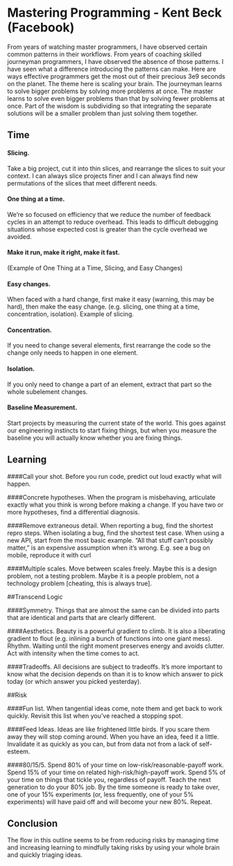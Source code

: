 # Mastering Programming - Kent Beck (Facebook)

From years of watching master programmers, I have observed certain common patterns in their
workflows. From years of coaching skilled journeyman programmers, I have observed the absence of
those patterns. I have seen what a difference introducing the patterns can make.
Here are ways effective programmers get the most out of their precious 3e9 seconds on the planet.
The theme here is scaling your brain. The journeyman learns to solve bigger problems by solving
more problems at once. The master learns to solve even bigger problems than that by solving fewer
problems at once. Part of the wisdom is subdividing so that integrating the separate solutions
will be a smaller problem than just solving them together.

## Time

#### Slicing. 
Take a big project, cut it into thin slices, and rearrange the slices to suit your
context. I can always slice projects finer and I can always find new permutations of the slices
that meet different needs.

#### One thing at a time. 
We’re so focused on efficiency that we reduce the number of feedback cycles
in an attempt to reduce overhead. This leads to difficult debugging situations whose expected cost
is greater than the cycle overhead we avoided.

#### Make it run, make it right, make it fast. 
(Example of One Thing at a Time, Slicing, and Easy Changes)

#### Easy changes. 
When faced with a hard change, first make it easy (warning, this may be hard), then
make the easy change. (e.g. slicing, one thing at a time, concentration, isolation). Example of
slicing.

#### Concentration. 
If you need to change several elements, first rearrange the code so the change only
needs to happen in one element.

#### Isolation. 
If you only need to change a part of an element, extract that part so the whole
subelement changes.

#### Baseline Measurement. 
Start projects by measuring the current state of the world. This goes
against our engineering instincts to start fixing things, but when you measure the baseline you
will actually know whether you are fixing things.

## Learning

####Call your shot. 
Before you run code, predict out loud exactly what will happen.

####Concrete hypotheses. 
When the program is misbehaving, articulate exactly what you think is wrong
before making a change. If you have two or more hypotheses, find a differential diagnosis.

####Remove extraneous detail. 
When reporting a bug, find the shortest repro steps. When isolating a
bug, find the shortest test case. When using a new API, start from the most basic example. “All
that stuff can’t possibly matter,” is an expensive assumption when it’s wrong.
E.g. see a bug on mobile, reproduce it with curl

####Multiple scales. 
Move between scales freely. Maybe this is a design problem, not a testing
problem. Maybe it is a people problem, not a technology problem [cheating, this is always true].

##Transcend Logic

####Symmetry. 
Things that are almost the same can be divided into parts that are identical and parts
that are clearly different.

####Aesthetics. 
Beauty is a powerful gradient to climb. It is also a liberating gradient to flout
(e.g. inlining a bunch of functions into one giant mess).
Rhythm. Waiting until the right moment preserves energy and avoids clutter. Act with intensity
when the time comes to act.

####Tradeoffs. 
All decisions are subject to tradeoffs. It’s more important to know what the decision
depends on than it is to know which answer to pick today (or which answer you picked yesterday).

##Risk

####Fun list. 
When tangential ideas come, note them and get back to work quickly. Revisit this list
when you’ve reached a stopping spot.

####Feed Ideas. 
Ideas are like frightened little birds. If you scare them away they will stop coming
around. When you have an idea, feed it a little. Invalidate it as quickly as you can, but from
data not from a lack of self-esteem.

####80/15/5. 
Spend 80% of your time on low-risk/reasonable-payoff work. Spend 15% of your time on
related high-risk/high-payoff work. Spend 5% of your time on things that tickle you, regardless of
payoff. Teach the next generation to do your 80% job. By the time someone is ready to take over,
one of your 15% experiments (or, less frequently, one of your 5% experiments) will have paid
off and will become your new 80%. Repeat.

## Conclusion

The flow in this outline seems to be from reducing risks by managing time and increasing
learning to mindfully taking risks by using your whole brain and quickly triaging ideas.




